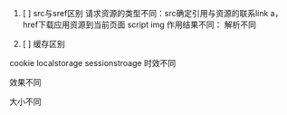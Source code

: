 1. [ ] src与sref区别
请求资源的类型不同：src确定引用与资源的联系link a，href下载应用资源到当前页面 script img
作用结果不同：
解析不同

2. [ ] 缓存区别

cookie localstorage sessionstroage
时效不同

效果不同

大小不同